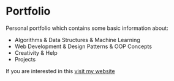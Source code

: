 # Portfolio

Personal portfolio which contains some basic information about:
* Algorithms & Data Structures & Machine Learning
* Web Development & Design Patterns & OOP Concepts
* Creativity & Help
* Projects

If you are interested in this [visit my website](https://przybyszpatryk.com)

